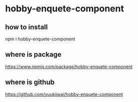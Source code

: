 # hobby-enquete-component
## how to install
npm i hobby-enquete-component

## where is package
https://www.npmjs.com/package/hobby-enquete-component

## where is github
https://github.com/yuukiiwai/hobby-enquete-component